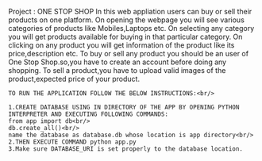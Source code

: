 Project : ONE STOP SHOP 
    In this web appliation users can buy or sell their products on one platform.
    On opening the webpage you will see various categories of products like Mobiles,Laptops etc.
    On selecting any category you will get products available for buying in that particular category.
    On clicking on any product you will get information of the product like its price,description etc.
    To buy or sell any product you should be an user of One Stop Shop.so,you have to create an account before doing any shopping.
    To sell a product,you have to upload valid images of the product,expected price of your product. 
    
    TO RUN THE APPLICATION FOLLOW THE BELOW INSTRUCTIONS:<br/>
    
    1.CREATE DATABASE USING IN DIRECTORY OF THE APP BY OPENING PYTHON INTERPRETER AND EXECUTING FOLLOWING COMMANDS:
    from app import db<br/>
    db.create_all()<br/>
    name the database as database.db whose location is app directory<br/>
    2.THEN EXECUTE COMMAND python app.py
    3.Make sure DATABASE_URI is set properly to the database location.
    
    
